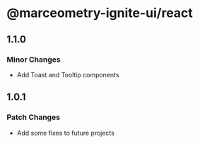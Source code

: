 # @marceometry-ignite-ui/react

## 1.1.0

### Minor Changes

- Add Toast and Tooltip components

## 1.0.1

### Patch Changes

- Add some fixes to future projects

